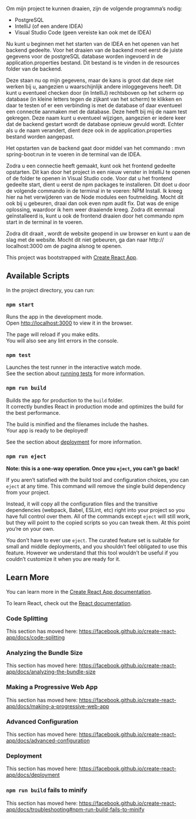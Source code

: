 Om mijn project te kunnen draaien, zijn de volgende programma’s nodig:

- PostgreSQL
- IntelliJ (of een andere IDEA)
- Visual Studio Code (geen vereiste kan ook met de IDEA)

Nu kunt u beginnen met het starten van de IDEA en het openen van het backend gedeelte. 
Voor het draaien van de backend moet eerst de juiste gegevens voor de postgreSQL database worden ingevoerd in de application.properties bestand. Dit bestand is te vinden in de resources folder van de backend.

Deze staan nu op mijn gegevens, maar de kans is groot dat deze niet werken bij u, aangezien u waarschijnlijk andere inloggegevens heeft.
Dit kunt u eventueel checken door (in IntelliJ) rechtsboven op het scherm op database (in kleine letters tegen de zijkant van het scherm) te klikken en daar te testen of er een verbinding is met de database of daar  eventueel een connectie aanmaken met de database. Deze heeft bij mij de naam test gekregen. Deze naam kunt u eventueel wijzigen, aangezien er iedere keer dat de backend gestart wordt de database opnieuw gevuld wordt. 
Echter als u de naam verandert, dient deze ook in de application.properties bestand worden aangepast.

Het opstarten van de backend gaat door middel van het commando : mvn spring-boot:run in te voeren in de terminal van de IDEA.

Zodra u een connectie heeft gemaakt, kunt ook het frontend gedeelte opstarten. Dit kan door het project in een nieuw venster in IntelliJ te openen of de folder te openen in Visual Studio code. Voor dat u het frontend gedeelte start, dient u eerst de npm packages te installeren. Dit doet u door de volgende commando in de terminal in  te voeren: NPM Install. Ik kreeg hier na het verwijderen van de Node modules een foutmelding. Mocht dit ook bij u gebeuren, draai dan ook even npm audit fix. Dat was de enige oplossing, waardoor ik hem weer draaiende kreeg.  Zodra dit eenmaal geïnstalleerd is, kunt u ook de frontend draaien door het commando npm start in de terminal in te voeren.

Zodra dit draait , wordt de website geopend in uw browser en kunt u aan de slag met de website. Mocht dit niet gebeuren, ga dan naar http:// localhost:3000 om de pagina alsnog te openen.

This project was bootstrapped with [Create React App](https://github.com/facebook/create-react-app).

## Available Scripts

In the project directory, you can run:

### `npm start`

Runs the app in the development mode.<br />
Open [http://localhost:3000](http://localhost:3000) to view it in the browser.

The page will reload if you make edits.<br />
You will also see any lint errors in the console.

### `npm test`

Launches the test runner in the interactive watch mode.<br />
See the section about [running tests](https://facebook.github.io/create-react-app/docs/running-tests) for more information.

### `npm run build`

Builds the app for production to the `build` folder.<br />
It correctly bundles React in production mode and optimizes the build for the best performance.

The build is minified and the filenames include the hashes.<br />
Your app is ready to be deployed!

See the section about [deployment](https://facebook.github.io/create-react-app/docs/deployment) for more information.

### `npm run eject`

**Note: this is a one-way operation. Once you `eject`, you can’t go back!**

If you aren’t satisfied with the build tool and configuration choices, you can `eject` at any time. This command will remove the single build dependency from your project.

Instead, it will copy all the configuration files and the transitive dependencies (webpack, Babel, ESLint, etc) right into your project so you have full control over them. All of the commands except `eject` will still work, but they will point to the copied scripts so you can tweak them. At this point you’re on your own.

You don’t have to ever use `eject`. The curated feature set is suitable for small and middle deployments, and you shouldn’t feel obligated to use this feature. However we understand that this tool wouldn’t be useful if you couldn’t customize it when you are ready for it.

## Learn More

You can learn more in the [Create React App documentation](https://facebook.github.io/create-react-app/docs/getting-started).

To learn React, check out the [React documentation](https://reactjs.org/).

### Code Splitting

This section has moved here: https://facebook.github.io/create-react-app/docs/code-splitting

### Analyzing the Bundle Size

This section has moved here: https://facebook.github.io/create-react-app/docs/analyzing-the-bundle-size

### Making a Progressive Web App

This section has moved here: https://facebook.github.io/create-react-app/docs/making-a-progressive-web-app

### Advanced Configuration

This section has moved here: https://facebook.github.io/create-react-app/docs/advanced-configuration

### Deployment

This section has moved here: https://facebook.github.io/create-react-app/docs/deployment

### `npm run build` fails to minify

This section has moved here: https://facebook.github.io/create-react-app/docs/troubleshooting#npm-run-build-fails-to-minify
